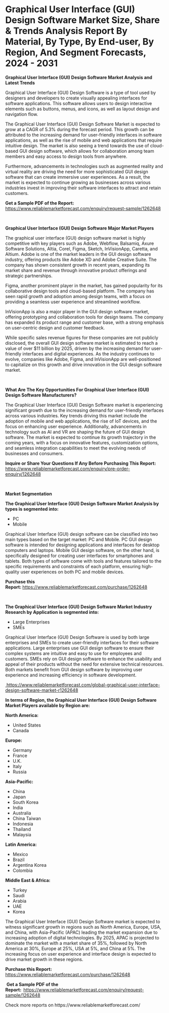<p><h1>Graphical User Interface (GUI) Design Software Market Size, Share & Trends Analysis Report By Material, By Type, By End-user, By Region, And Segment Forecasts, 2024 - 2031</h1></p><p><strong>Graphical User Interface (GUI) Design Software Market Analysis and Latest Trends</strong></p>
<p><p>Graphical User Interface (GUI) Design Software is a type of tool used by designers and developers to create visually appealing interfaces for software applications. This software allows users to design interactive elements such as buttons, menus, and icons, as well as layout design and navigation flow.</p><p>The Graphical User Interface (GUI) Design Software Market is expected to grow at a CAGR of 5.3% during the forecast period. This growth can be attributed to the increasing demand for user-friendly interfaces in software applications, as well as the rise of mobile and web applications that require intuitive design. The market is also seeing a trend towards the use of cloud-based GUI design software, which allows for collaboration among team members and easy access to design tools from anywhere.</p><p>Furthermore, advancements in technologies such as augmented reality and virtual reality are driving the need for more sophisticated GUI design software that can create immersive user experiences. As a result, the market is expected to continue growing as businesses across various industries invest in improving their software interfaces to attract and retain customers.</p></p>
<p><strong>Get a Sample PDF of the Report:&nbsp;</strong> <a href="https://www.reliablemarketforecast.com/enquiry/request-sample/1262648">https://www.reliablemarketforecast.com/enquiry/request-sample/1262648</a></p>
<p>&nbsp;</p>
<p><strong>Graphical User Interface (GUI) Design Software Major Market Players</strong></p>
<p><p>The graphical user interface (GUI) design software market is highly competitive with key players such as Adobe, Webflow, Balsamiq, Axure Software Solutions, Altia, Corel, Figma, Sketch, InVisionApp, Caretta, and Altium. Adobe is one of the market leaders in the GUI design software industry, offering products like Adobe XD and Adobe Creative Suite. The company has shown consistent growth in recent years, expanding its market share and revenue through innovative product offerings and strategic partnerships.</p><p>Figma, another prominent player in the market, has gained popularity for its collaborative design tools and cloud-based platform. The company has seen rapid growth and adoption among design teams, with a focus on providing a seamless user experience and streamlined workflow.</p><p>InVisionApp is also a major player in the GUI design software market, offering prototyping and collaboration tools for design teams. The company has expanded its product range and customer base, with a strong emphasis on user-centric design and customer feedback.</p><p>While specific sales revenue figures for these companies are not publicly disclosed, the overall GUI design software market is estimated to reach a value of over $11 billion by 2025, driven by the increasing demand for user-friendly interfaces and digital experiences. As the industry continues to evolve, companies like Adobe, Figma, and InVisionApp are well-positioned to capitalize on this growth and drive innovation in the GUI design software market.</p></p>
<p>&nbsp;</p>
<p><strong>What Are The Key Opportunities For Graphical User Interface (GUI) Design Software Manufacturers?</strong></p>
<p><p>The Graphical User Interface (GUI) Design Software market is experiencing significant growth due to the increasing demand for user-friendly interfaces across various industries. Key trends driving this market include the adoption of mobile and web applications, the rise of IoT devices, and the focus on enhancing user experience. Additionally, advancements in technology such as AI and VR are shaping the future of GUI design software. The market is expected to continue its growth trajectory in the coming years, with a focus on innovative features, customization options, and seamless integration capabilities to meet the evolving needs of businesses and consumers.</p></p>
<p><strong>Inquire or Share Your Questions If Any Before Purchasing This Report:</strong> <a href="https://www.reliablemarketforecast.com/enquiry/pre-order-enquiry/1262648">https://www.reliablemarketforecast.com/enquiry/pre-order-enquiry/1262648</a></p>
<p>&nbsp;</p>
<p><strong>Market Segmentation</strong></p>
<p><strong>The Graphical User Interface (GUI) Design Software Market Analysis by types is segmented into:</strong></p>
<p><ul><li>PC</li><li>Mobile</li></ul></p>
<p><p>Graphical User Interface (GUI) design software can be classified into two main types based on the target market: PC and Mobile. PC GUI design software is intended for designing applications and interfaces for desktop computers and laptops. Mobile GUI design software, on the other hand, is specifically designed for creating user interfaces for smartphones and tablets. Both types of software come with tools and features tailored to the specific requirements and constraints of each platform, ensuring high-quality user experiences on both PC and mobile devices.</p></p>
<p><strong>Purchase this Report:&nbsp;</strong><a href="https://www.reliablemarketforecast.com/purchase/1262648">https://www.reliablemarketforecast.com/purchase/1262648</a></p>
<p>&nbsp;</p>
<p><strong>The Graphical User Interface (GUI) Design Software Market Industry Research by Application is segmented into:</strong></p>
<p><ul><li>Large Enterprises</li><li>SMEs</li></ul></p>
<p><p>Graphical User Interface (GUI) Design Software is used by both large enterprises and SMEs to create user-friendly interfaces for their software applications. Large enterprises use GUI design software to ensure their complex systems are intuitive and easy to use for employees and customers. SMEs rely on GUI design software to enhance the usability and appeal of their products without the need for extensive technical resources. Both markets benefit from GUI design software by improving user experience and increasing efficiency in software development.</p></p>
<p><a href="https://www.reliablemarketforecast.com/global-graphical-user-interface-design-software-market-r1262648">&nbsp;https://www.reliablemarketforecast.com/global-graphical-user-interface-design-software-market-r1262648</a></p>
<p><strong>In terms of Region, the Graphical User Interface (GUI) Design Software Market Players available by Region are:</strong></p>
<p>
    <p> <strong> North America: </strong>
        <ul>
            <li>United States</li>
            <li>Canada</li>
        </ul>
        </p> 
    <p> <strong> Europe: </strong>
        <ul>
            <li>Germany</li>
            <li>France</li>
            <li>U.K.</li>
            <li>Italy</li>
            <li>Russia</li>
        </ul>
        </p> 
    <p> <strong> Asia-Pacific: </strong>
        <ul>
            <li>China</li>
            <li>Japan</li>
            <li>South Korea</li>
            <li>India</li>
            <li>Australia</li>
            <li>China Taiwan</li>
            <li>Indonesia</li>
            <li>Thailand</li>
            <li>Malaysia</li>
        </ul>
        </p> 
    <p> <strong> Latin America: </strong>
        <ul>
            <li>Mexico</li>
            <li>Brazil</li>
            <li>Argentina Korea</li>
            <li>Colombia</li>
        </ul>
        </p> 
    <p> <strong> Middle East & Africa: </strong>
        <ul>
            <li>Turkey</li>
            <li>Saudi</li>
            <li>Arabia</li>
            <li>UAE</li>
            <li>Korea</li>
        </ul>
    </p>
    </p>
<p><p>The Graphical User Interface (GUI) Design Software market is expected to witness significant growth in regions such as North America, Europe, USA, and China, with Asia-Pacific (APAC) leading the market expansion due to increasing adoption of digital technologies. By 2025, APAC is projected to dominate the market with a market share of 35%, followed by North America at 30%, Europe at 25%, USA at 5%, and China at 5%. The increasing focus on user experience and interface design is expected to drive market growth in these regions.</p></p>
<p><strong>Purchase this Report: </strong><a href="https://www.reliablemarketforecast.com/purchase/1262648">https://www.reliablemarketforecast.com/purchase/1262648</a></p>
<p>&nbsp;<strong>Get a Sample PDF of the Report:&nbsp;&nbsp;</strong><a href="https://www.reliablemarketforecast.com/enquiry/request-sample/1262648">https://www.reliablemarketforecast.com/enquiry/request-sample/1262648</a></p>
<p><strong></strong></p>
<p>Check more reports on https://www.reliablemarketforecast.com/</p>